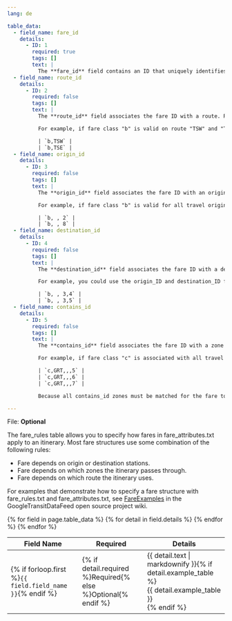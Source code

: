 ```yaml
---
lang: de

table_data:
  - field_name: fare_id
    details:
      - ID: 1
        required: true
        tags: []
        text: |
          The **fare_id** field contains an ID that uniquely identifies a fare class. This value is referenced from the [fare_attributes.txt](#fare_attributes) file.
  - field_name: route_id
    details:
      - ID: 2
        required: false
        tags: []
        text: |
          The **route_id** field associates the fare ID with a route. Route IDs are referenced from the [routes.txt](#routes) file. If you have several routes with the same fare attributes, create a row in fare_rules.txt for each route.

          For example, if fare class "b" is valid on route "TSW" and "TSE", the fare_rules.txt file would contain these rows for the fare class:

          | `b,TSW` |
          | `b,TSE` |
  - field_name: origin_id
    details:
      - ID: 3
        required: false
        tags: []
        text: |
          The **origin_id** field associates the fare ID with an origin zone ID. Zone IDs are referenced from the [stops.txt](#stops) file. If you have several origin IDs with the same fare attributes, create a row in fare_rules.txt for each origin ID.

          For example, if fare class "b" is valid for all travel originating from either zone "2" or zone "8", the fare_rules.txt file would contain these rows for the fare class:

          | `b, , 2` |
          | `b, , 8` |
  - field_name: destination_id
    details:
      - ID: 4
        required: false
        tags: []
        text: |
          The **destination_id** field associates the fare ID with a destination zone ID. Zone IDs are referenced from the [stops.txt](#stops) file. If you have several destination IDs with the same fare attributes, create a row in fare_rules.txt for each destination ID.

          For example, you could use the origin_ID and destination_ID fields together to specify that fare class "b" is valid for travel between zones 3 and 4, and for travel between zones 3 and 5, the fare_rules.txt file would contain these rows for the fare class:

          | `b, , 3,4` |
          | `b, , 3,5` |
  - field_name: contains_id
    details:
      - ID: 5
        required: false
        tags: []
        text: |
          The **contains_id** field associates the fare ID with a zone ID, referenced from the [stops.txt](#stops) file. The fare ID is then associated with itineraries that pass through every contains_id zone.

          For example, if fare class "c" is associated with all travel on the GRT route that passes through zones 5, 6, and 7 the fare_rules.txt would contain these rows:

          | `c,GRT,,,5` |
          | `c,GRT,,,6` |
          | `c,GRT,,,7` |

          Because all contains_id zones must be matched for the fare to apply, an itinerary that passes through zones 5 and 6 but not zone 7 would not have fare class "c". For more detail, see [FareExamples](https://code.google.com/p/googletransitdatafeed/wiki/FareExamples) in the GoogleTransitDataFeed project wiki.

---
```

File: **Optional**

The fare_rules table allows you to specify how fares in fare_attributes.txt apply to an itinerary. Most fare structures use some combination of the following rules:

* Fare depends on origin or destination stations.
* Fare depends on which zones the itinerary passes through.
* Fare depends on which route the itinerary uses.

For examples that demonstrate how to specify a fare structure with fare_rules.txt and fare_attributes.txt, see [FareExamples](https://code.google.com/p/googletransitdatafeed/wiki/FareExamples) in the GoogleTransitDataFeed open source project wiki.

<div class="table-wrapper">
  <table class="recommendation">
    <thead>
      <tr>
        <th>Field Name</th>
        <th>Required</th>
        <th>Details</th>
      </tr>
    </thead>
    <tbody>
    {% for field in page.table_data %}
      {% for detail in field.details %}
      <tr id="{{ page.slug }}_{{ detail.ID }}" class="anchor-row{% if forloop.first %} field-row{% endif %}{% for tag in detail.tags %} {{ tag }}{% endfor %}">
        <td>{% if forloop.first %}<code>{{ field.field_name }}</code>{% endif %}</td>
        <td>{% if detail.required %}Required{% else %}Optional{% endif %}</td>
        <td>{{ detail.text | markdownify }}{% if detail.example_table %}<div class="table-wrapper">{{ detail.example_table }}</div>{% endif %}</td>
      </tr>
      {% endfor %}
    {% endfor %}
    </tbody>
  </table>
</div>
